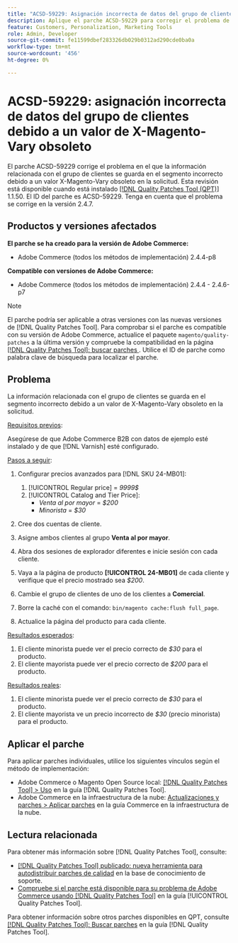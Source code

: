 ```yaml
---
title: "ACSD-59229: Asignación incorrecta de datos del grupo de clientes debido a un valor de X-Magento-Vary obsoleto"
description: Aplique el parche ACSD-59229 para corregir el problema de Adobe Commerce en el que la información relacionada con el grupo de clientes se guarda en el segmento incorrecto debido a un valor X-Magento-Vary obsoleto en la solicitud.
feature: Customers, Personalization, Marketing Tools
role: Admin, Developer
source-git-commit: fe11599dbef283326db029b0312ad290cde0ba0a
workflow-type: tm+mt
source-wordcount: '456'
ht-degree: 0%

---
```


# ACSD-59229: asignación incorrecta de datos del grupo de clientes debido a un valor de X-Magento-Vary obsoleto

El parche ACSD-59229 corrige el problema en el que la información relacionada con el grupo de clientes se guarda en el segmento incorrecto debido a un valor X-Magento-Vary obsoleto en la solicitud. Esta revisión está disponible cuando está instalado [[!DNL Quality Patches Tool (QPT)]](https://experienceleague.adobe.com/en/docs/commerce-knowledge-base/kb/announcements/commerce-announcements/magento-quality-patches-released-new-tool-to-self-serve-quality-patches) 1.1.50. El ID del parche es ACSD-59229. Tenga en cuenta que el problema se corrige en la versión 2.4.7.

## Productos y versiones afectados

**El parche se ha creado para la versión de Adobe Commerce:**

* Adobe Commerce (todos los métodos de implementación) 2.4.4-p8

**Compatible con versiones de Adobe Commerce:**

* Adobe Commerce (todos los métodos de implementación) 2.4.4 - 2.4.6-p7

>[!NOTE]
>
>El parche podría ser aplicable a otras versiones con las nuevas versiones de [!DNL Quality Patches Tool]. Para comprobar si el parche es compatible con su versión de Adobe Commerce, actualice el paquete `magento/quality-patches` a la última versión y compruebe la compatibilidad en la página [[!DNL Quality Patches Tool]: buscar parches ](https://experienceleague.adobe.com/tools/commerce-quality-patches/index.html). Utilice el ID de parche como palabra clave de búsqueda para localizar el parche.

## Problema

La información relacionada con el grupo de clientes se guarda en el segmento incorrecto debido a un valor de X-Magento-Vary obsoleto en la solicitud.

<u>Requisitos previos</u>:

Asegúrese de que Adobe Commerce B2B con datos de ejemplo esté instalado y de que [!DNL Varnish] esté configurado.

<u>Pasos a seguir</u>:

1. Configurar precios avanzados para [!DNL SKU 24-MB01]:
   1. [!UICONTROL Regular price] = *9999$*
   1. [!UICONTROL Catalog and Tier Price]:
      * *Venta al por mayor* = *$200*
      * *Minorista* = *$30*

1. Cree dos cuentas de cliente.
1. Asigne ambos clientes al grupo **Venta al por mayor**.
1. Abra dos sesiones de explorador diferentes e inicie sesión con cada cliente.
1. Vaya a la página de producto **[!UICONTROL 24-MB01]** de cada cliente y verifique que el precio mostrado sea *$200*.
1. Cambie el grupo de clientes de uno de los clientes a **Comercial**.
1. Borre la caché con el comando: `bin/magento cache:flush full_page`.
1. Actualice la página del producto para cada cliente.

<u>Resultados esperados</u>:

1. El cliente minorista puede ver el precio correcto de *$30* para el producto.
1. El cliente mayorista puede ver el precio correcto de *$200* para el producto.

<u>Resultados reales</u>:

1. El cliente minorista puede ver el precio correcto de *$30* para el producto.
1. El cliente mayorista ve un precio incorrecto de *$30* (precio minorista) para el producto.

## Aplicar el parche

Para aplicar parches individuales, utilice los siguientes vínculos según el método de implementación:

* Adobe Commerce o Magento Open Source local: [[!DNL Quality Patches Tool] > Uso](/help/tools/quality-patches-tool/usage.md) en la guía [!DNL Quality Patches Tool].
* Adobe Commerce en la infraestructura de la nube: [Actualizaciones y parches > Aplicar parches](https://experienceleague.adobe.com/docs/commerce-cloud-service/user-guide/develop/upgrade/apply-patches.html) en la guía Commerce en la infraestructura de la nube.

## Lectura relacionada

Para obtener más información sobre [!DNL Quality Patches Tool], consulte:

* [[!DNL Quality Patches Tool] publicado: nueva herramienta para autodistribuir parches de calidad](https://experienceleague.adobe.com/en/docs/commerce-knowledge-base/kb/announcements/commerce-announcements/magento-quality-patches-released-new-tool-to-self-serve-quality-patches) en la base de conocimiento de soporte.
* [Compruebe si el parche está disponible para su problema de Adobe Commerce usando [!DNL Quality Patches Tool]](/help/tools/quality-patches-tool/patches-available-in-qpt/check-patch-for-magento-issue-with-magento-quality-patches.md) en la guía [!UICONTROL Quality Patches Tool].


Para obtener información sobre otros parches disponibles en QPT, consulte [[!DNL Quality Patches Tool]: Buscar parches](https://experienceleague.adobe.com/tools/commerce-quality-patches/index.html) en la guía [!DNL Quality Patches Tool].
